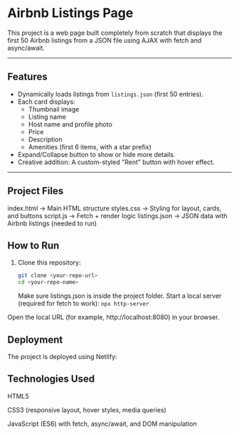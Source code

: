 # Airbnb Listings Page

This project is a web page built completely from scratch that displays the first 50 Airbnb listings from a JSON file using AJAX with fetch and async/await.

---

## Features

- Dynamically loads listings from `listings.json` (first 50 entries).
- Each card displays:
  - Thumbnail image
  - Listing name
  - Host name and profile photo
  - Price
  - Description
  - Amenities (first 6 items, with a star prefix)
- Expand/Collapse button to show or hide more details.
- Creative addition: A custom-styled "Rent" button with hover effect.

---

## Project Files

index.html -> Main HTML structure
styles.css -> Styling for layout, cards, and buttons
script.js -> Fetch + render logic
listings.json -> JSON data with Airbnb listings (needed to run)

## How to Run

1. Clone this repository:

   ```bash
   git clone <your-repo-url>
   cd <your-repo-name>
   ```

   Make sure listings.json is inside the project folder.
   Start a local server (required for fetch to work): `npx http-server`

Open the local URL (for example, http://localhost:8080) in your browser.

## Deployment

The project is deployed using Netlify:

## Technologies Used

HTML5

CSS3 (responsive layout, hover styles, media queries)

JavaScript (ES6) with fetch, async/await, and DOM manipulation
